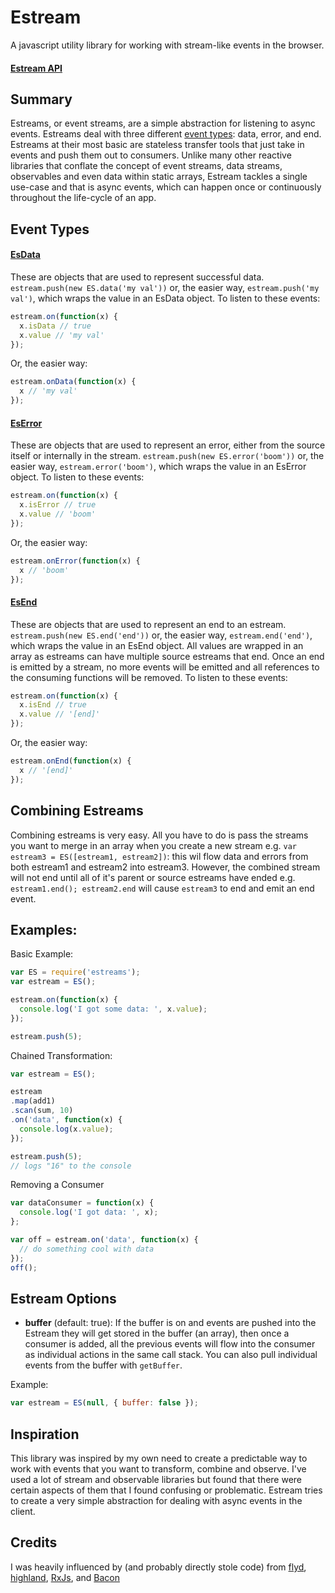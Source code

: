 # Estream

A javascript utility library for working with stream-like events in the browser.

#### [Estream API](./api/estream.md)

## Summary
Estreams, or event streams, are a simple abstraction for listening to async events. Estreams deal with three different [event types](#event-types): data, error, and end. Estreams at their most basic are stateless transfer tools that just take in events and push them out to consumers. Unlike many other reactive libraries that conflate the concept of event streams, data streams, observables and even data within static arrays, Estream tackles a single use-case and that is async events, which can happen once or continuously throughout the life-cycle of an app.

## Event Types

#### [EsData](./api/estream.md#esdata)
These are objects that are used to represent successful data. `estream.push(new ES.data('my val'))` or, the easier way, `estream.push('my val')`, which wraps the value in an EsData object. To listen to these events:
```javascript
estream.on(function(x) {
  x.isData // true
  x.value // 'my val'
});
```
Or, the easier way:
```javascript
estream.onData(function(x) {
  x // 'my val'
});
```

#### [EsError](./api/estream.md#eserror)
These are objects that are used to represent an error, either from the source itself or internally in the stream. `estream.push(new ES.error('boom'))` or, the easier way, `estream.error('boom')`, which wraps the value in an EsError object. To listen to these events:
```javascript
estream.on(function(x) {
  x.isError // true
  x.value // 'boom'
});
```
Or, the easier way:
```javascript
estream.onError(function(x) {
  x // 'boom'
});
```

#### [EsEnd](./api/estream.md#esend)
These are objects that are used to represent an end to an estream. `estream.push(new ES.end('end'))` or, the easier way, `estream.end('end')`, which wraps the value in an EsEnd object. All values are wrapped in an array as estreams can have multiple source estreams that end. Once an end is emitted by a stream, no more events will be emitted and all references to the consuming functions will be removed. To listen to these events:
```javascript
estream.on(function(x) {
  x.isEnd // true
  x.value // '[end]'
});
```
Or, the easier way:
```javascript
estream.onEnd(function(x) {
  x // '[end]'
});
```

## Combining Estreams

Combining estreams is very easy. All you have to do is pass the streams you want to merge in an array when you create a new stream e.g. `var estream3 = ES([estream1, estream2])`: this wil flow data and errors from both estream1 and estream2 into estream3. However, the combined stream will not end until all of it's parent or source estreams have ended e.g. `estream1.end(); estream2.end` will cause `estream3` to end and emit an end event.

## Examples:

Basic Example:
```javascript
var ES = require('estreams');
var estream = ES();

estream.on(function(x) {
  console.log('I got some data: ', x.value);
});

estream.push(5);
```

Chained Transformation:
```javascript
var estream = ES();

estream
.map(add1)
.scan(sum, 10)
.on('data', function(x) {
  console.log(x.value);
});

estream.push(5);
// logs "16" to the console
```

Removing a Consumer
```javascript
var dataConsumer = function(x) {
  console.log('I got data: ', x);
};

var off = estream.on('data', function(x) {
  // do something cool with data
});
off();
```

## Estream Options
* **buffer** (default: true): If the buffer is on and events are pushed into the Estream they will get stored in the buffer (an array), then once a consumer is added, all the previous events will flow into the consumer as individual actions in the same call stack. You can also pull individual events from the buffer with `getBuffer`.

Example:
```javascript
var estream = ES(null, { buffer: false });
```

## Inspiration

This library was inspired by my own need to create a predictable way to work with events that you want to transform, combine and observe. I've used a lot of stream and observable libraries but found that there were certain aspects of them that I found confusing or problematic. Estream tries to create a very simple abstraction for dealing with async events in the client.

## Credits

I was heavily influenced by (and probably directly stole code) from [flyd](https://github.com/paldepind/flyd), [highland](http://highlandjs.org), [RxJs](https://github.com/Reactive-Extensions/RxJS), and [Bacon](https://baconjs.github.io/)
